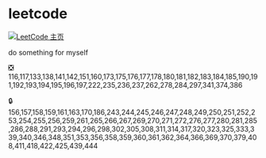 # leetcode
[![LeetCode 主页](https://img.shields.io/badge/LeetCode-0x5010-blue.svg)](https://leetcode.com/0x5010/)

do something for myself

:negative_squared_cross_mark: 116,117,133,138,141,142,151,160,173,175,176,177,178,180,181,182,183,184,185,190,191,192,193,194,195,196,197,222,235,236,237,262,278,284,297,341,374,386

:lock: 156,157,158,159,161,163,170,186,243,244,245,246,247,248,249,250,251,252,253,254,255,256,259,261,265,266,267,269,270,271,272,276,277,280,281,285,286,288,291,293,294,296,298,302,305,308,311,314,317,320,323,325,333,339,340,346,348,351,353,356,358,359,360,361,362,364,366,369,370,379,408,411,418,422,425,439,444